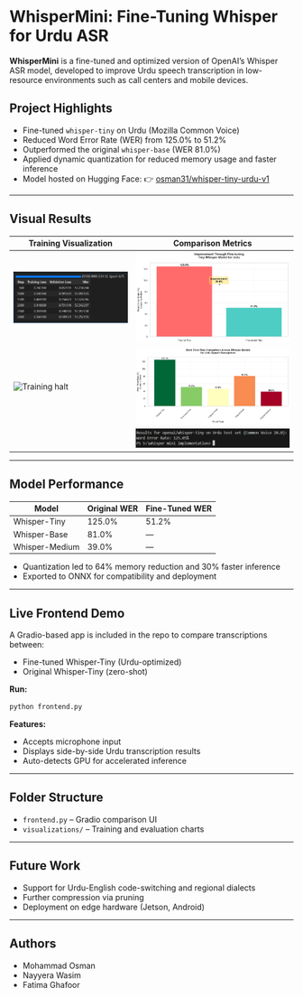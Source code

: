 # WhisperMini: Fine-Tuning Whisper for Urdu ASR

**WhisperMini** is a fine-tuned and optimized version of OpenAI’s Whisper ASR model, developed to improve Urdu speech transcription in low-resource environments such as call centers and mobile devices.

## Project Highlights

* Fine-tuned `whisper-tiny` on Urdu (Mozilla Common Voice)
* Reduced Word Error Rate (WER) from 125.0% to 51.2%
* Outperformed the original `whisper-base` (WER 81.0%)
* Applied dynamic quantization for reduced memory usage and faster inference
* Model hosted on Hugging Face:
  👉 [osman31/whisper-tiny-urdu-v1](https://huggingface.co/osman31/whisper-tiny-urdu-v1)

---

## Visual Results

| Training Visualization                                                              | Comparison Metrics                                             |
| ----------------------------------------------------------------------------------- | -------------------------------------------------------------- |
| ![Training Progress](visualizations/Successful%20Training%20complete.png)           | ![WER Reduction](visualizations/improvement_visualization.png) |
| ![Training halt](visualizations/model%training.png)                                 | ![Bar Plot Comparison](visualizations/bar_plot_comparison.png) |
                                                                                      | ![Original WER](visualizations/Original%20Word%20Error%20Rate%20Whisper%20Tiny.png) |
---

## Model Performance

| Model          | Original WER | Fine-Tuned WER |
| -------------- | ------------ | -------------- |
| Whisper-Tiny   | 125.0%       | 51.2%          |
| Whisper-Base   | 81.0%        | —              |
| Whisper-Medium | 39.0%        | —              |

* Quantization led to 64% memory reduction and 30% faster inference
* Exported to ONNX for compatibility and deployment

---

## Live Frontend Demo

A Gradio-based app is included in the repo to compare transcriptions between:

* Fine-tuned Whisper-Tiny (Urdu-optimized)
* Original Whisper-Tiny (zero-shot)

**Run:**

```bash
python frontend.py
```

**Features:**

* Accepts microphone input
* Displays side-by-side Urdu transcription results
* Auto-detects GPU for accelerated inference

---

## Folder Structure

* `frontend.py` – Gradio comparison UI
* `visualizations/` – Training and evaluation charts

---

## Future Work

* Support for Urdu-English code-switching and regional dialects
* Further compression via pruning
* Deployment on edge hardware (Jetson, Android)

---

## Authors

* Mohammad Osman
* Nayyera Wasim
* Fatima Ghafoor

